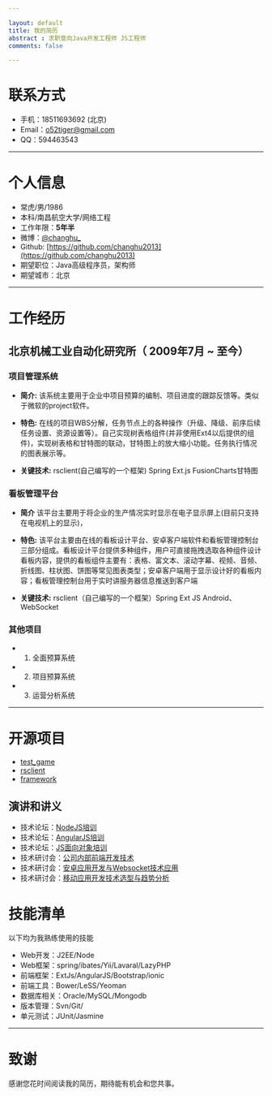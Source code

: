```yaml
---

layout: default
title: 我的简历
abstract : 求职意向Java开发工程师 JS工程师
comments: false

---
```



# 联系方式

- 手机：18511693692 (北京)
- Email：o52tiger@gmail.com
- QQ：594463543

---

# 个人信息

 - 常虎/男/1986 
 - 本科/南昌航空大学/网络工程 
 - 工作年限：**5年半**
 - 微博：[@changhu_](http://weibo.com/512353363)
 - Github: [https://github.com/changhu2013](https://github.com/changhu2013)
 - 期望职位：Java高级程序员，架构师
 - 期望城市：北京

---

# 工作经历

## 北京机械工业自动化研究所（ 2009年7月 ~ 至今）

### 项目管理系统 

* **简介:** 该系统主要用于企业中项目预算的编制、项目进度的跟踪反馈等。类似于微软的project软件。

* **特色:** 在线的项目WBS分解，任务节点上的各种操作（升级、降级、前序后续任务设置、资源设置等）。自己实现树表格组件(并非使用Ext4以后提供的组件)，实现树表格和甘特图的联动，甘特图上的放大缩小功能。任务执行情况的图表展示等。

* **关键技术:** rsclient(自己编写的一个框架) Spring Ext.js FusionCharts甘特图


### 看板管理平台 

* **简介** 该平台主要用于将企业的生产情况实时显示在电子显示屏上(目前只支持在电视机上的显示)，

* **特色:** 该平台主要由在线的看板设计平台、安卓客户端软件和看板管理控制台三部分组成。看板设计平台提供多种组件，用户可直接拖拽选取各种组件设计看板内容，提供的看板组件主要有：表格、富文本、滚动字幕、视频、音频、折线图、柱状图、饼图等常见图表类型；安卓客户端用于显示设计好的看板内容；看板管理控制台用于实时讲服务器信息推送到客户端

* **关键技术:**  rsclient（自己编写的一个框架）Spring Ext JS Android、WebSocket

### 其他项目
 
- 1. 全面预算系统
- 2. 项目预算系统
- 3. 运营分析系统

---

# 开源项目

- [test_game](https://github.com/changhu2013/test_game)
- [rsclient](https://github.com/changhu2013/rsclient)
- [framework](https://github.com/changhu2013/framework)

## 演讲和讲义

- 技术论坛：[NodeJS培训](https://github.com/changhu2013/resume/tree/master/resume/ppt/NodeJS培训-changhu-v1.ppt)
- 技术论坛：[AngularJS培训](https://github.com/changhu2013/resume/tree/master/resume/ppt/AngularJS培训-changhu-v1.ppt)
- 技术论坛：[JS面向对象培训](https://github.com/changhu2013/resume/tree/master/resume/ppt/javascript-oop-changhu.ppt)
- 技术研讨会：[公司内部前端开发技术](https://github.com/changhu2013/resume/tree/master/resume/ppt/北自所技术研讨会(前端开发技术)-changhu-v1.ppt)
- 技术研讨会：[安卓应用开发与Websocket技术应用](https://github.com/changhu2013/resume/tree/master/resume/ppt/技术研讨会研讨会(安卓应用开发与Websocket技术应用)-changhu-v3.ppt)
- 技术研讨会：[移动应用开发技术选型与趋势分析](https://github.com/changhu2013/resume/tree/master/resume/ppt/技术研讨会研讨会(移动应用开发技术选型与趋势分析)-changhu-v2.ppt)

# 技能清单

以下均为我熟练使用的技能

- Web开发：J2EE/Node
- Web框架：spring/ibates/Yii/Lavaral/LazyPHP
- 前端框架：ExtJs/AngularJS/Bootstrap/ionic
- 前端工具：Bower/LeSS/Yeoman
- 数据库相关：Oracle/MySQL/Mongodb
- 版本管理：Svn/Git/
- 单元测试：JUnit/Jasmine

---

# 致谢
感谢您花时间阅读我的简历，期待能有机会和您共事。